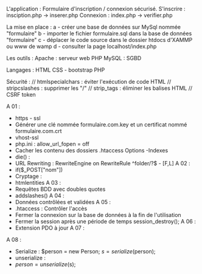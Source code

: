 L'application : Formulaire d'inscription / connexion sécurisé. 
S'inscrire : insciption.php -> inserer.php 
Connexion : index.php -> verifier.php 


La mise en place :
a - créer une base de données sur MySql nommée "formulaire"
b - importer le fichier formulaire.sql dans la base de données "formulaire"
c - déplacer le code source dans le dossier htdocs d'XAMMP ou www de wamp 
d - consulter la page localhost/index.php 

Les outils :
Apache : serveur web PHP 
MySQL : SGBD 

Langages : 
HTML 
CSS - bootstrap 
PHP 

Sécurité : 
// htmlspecialchars : éviter l'exécution de code HTML 
// stripcslashes : supprimer les "/"
// strip_tags : éliminer les balises HTML 
// CSRF token 

A 01 : 
- https - ssl 
- Générer une clé nommée formulaire.com.key et un certificat nommé formulaire.com.crt 
- vhost-ssl
- php.ini : allow_url_fopen = off
- Cacher les contenu des dossiers 
.htaccess 
Options -Indexes 
- die() : 
- URL Rewriting :
RewriteEngine on
RewriteRule ^folder/?$ - [F,L]
A 02 :
- if($_POST["nom"])
- Cryptage : 
- htmlentities 
A 03 : 
- Requêtes BDD avec doubles quotes
- addslashes() 
A 04 :
- Données contrôlées et validées 
A 05 :
- .htaccess : Contrôler l'accès 
- Fermer la connexion sur la base de données à la fin de l'utilisation 
- Fermer la session après une période de temps 
session_destroy();
A 06 :
- Extension PDO à jour 
A 07 :
<!-- - <input type="hidden" name="token" value=<?php echo $_SESSION["token"]?>> 
- if ($_POST["token"] == $_SESSION["token"])  --> 
A 08 :
- Serialize :
$person = new Person;
  $s = serialize($person);
- unserialize : 
- $person = unserialize($s);



